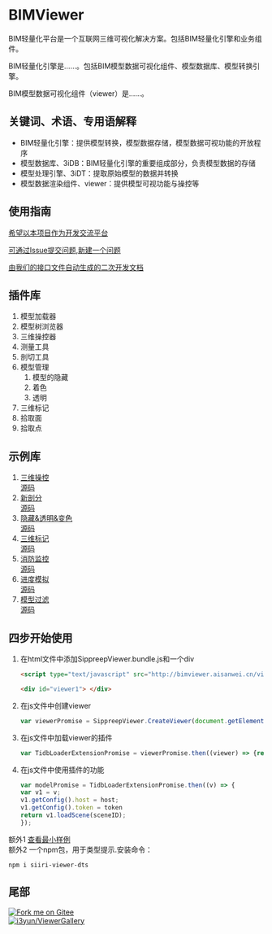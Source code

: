 # BIMViewer

BIM轻量化平台是一个互联网三维可视化解决方案。包括BIM轻量化引擎和业务组件。

BIM轻量化引擎是……。包括BIM模型数据可视化组件、模型数据库、模型转换引擎。

BIM模型数据可视化组件（viewer）是……。

## 关键词、术语、专用语解释

- BIM轻量化引擎：提供模型转换，模型数据存储，模型数据可视功能的开放程序
- 模型数据库、3iDB：BIM轻量化引擎的重要组成部分，负责模型数据的存储
- 模型处理引擎、3iDT：提取原始模型的数据并转换
- 模型数据渲染组件、viewer：提供模型可视功能与操控等

## 使用指南

[希望以本项目作为开发交流平台](https://gitee.com/i3yun/ViewerGallery)

[可通过Issue提交问题](https://gitee.com/i3yun/ViewerGallery/issues),[新建一个问题](https://gitee.com/i3yun/ViewerGallery/issues/new)

[由我们的接口文件自动生成的二次开发文档](http://bimviewer.aisanwei.cn/docs/)

## 插件库

1. 模型加载器
2. 模型树浏览器
3. 三维操控器
4. 测量工具
5. 剖切工具
6. 模型管理
   1. 模型的隐藏
   2. 着色
   3. 透明
7. 三维标记
8. 拾取面
9. 拾取点

## 示例库

1. [三维操控](http://i3yun.gitee.io/viewergallery/src/EEPTool/index.html)  
    [源码](./src/EEPTool)
2. [新剖分](http://i3yun.gitee.io/viewergallery/src/NewSectionDemo/index.html)  
    [源码](./src/NewSectionDemo)  
3. [隐藏&透明&变色](http://i3yun.gitee.io/viewergallery/src/Visible&Transparent/index.html)  
    [源码](./src/Visible&Transparent)
4. [三维标记](http://i3yun.gitee.io/viewergallery/src/MarkupDemo/index.html)  
    [源码](./src/MarkupDemo)
5. [消防监控](http://i3yun.gitee.io/viewergallery/src/Temprature/index.html)  
    [源码](./src/Temprature)  
6. [进度模拟](http://i3yun.gitee.io/viewergallery/src/ConstructionProgress/index.html)  
    [源码](./src/ConstructionProgress)
7. [模型过滤](http://i3yun.gitee.io/viewergallery/src/ModelFilterDemo/index.html)  
    [源码](./src/ModelFilterDemo)

## 四步开始使用

1. 在html文件中添加SippreepViewer.bundle.js和一个div

    ``` html
    <script type="text/javascript" src="http://bimviewer.aisanwei.cn/viewer/SippreepViewer.bundle.js"></script>
    ```

    ``` html
    <div id="viewer1"> </div>
    ```

2. 在js文件中创建viewer

    ```js
    var viewerPromise = SippreepViewer.CreateViewer(document.getElementById("viewer1"));
    ```

3. 在js文件中加载viewer的插件

    ```js
    var TidbLoaderExtensionPromise = viewerPromise.then((viewer) => {return viewer.loadExtension("Sippreep.Extensions.TidbLoader.TidbLoaderExtension");});
    ```

4. 在js文件中使用插件的功能

    ```js
    var modelPromise = TidbLoaderExtensionPromise.then((v) => {
    var v1 = v;
    v1.getConfig().host = host;
    v1.getConfig().token = token
    return v1.loadScene(sceneID);
    });
    ```

额外1 [查看最小样例](./src/MinimumSample)  
额外2 一个npm包，用于类型提示.安装命令：  
```npm
npm i siiri-viewer-dts
```

## 尾部
[![Fork me on Gitee](https://gitee.com/i3yun/ViewerGallery/widgets/widget_6.svg?color=76cf6e)](https://gitee.com/i3yun/ViewerGallery)  
[![i3yun/ViewerGallery](https://gitee.com/i3yun/ViewerGallery/widgets/widget_card.svg?colors=4183c4,ffffff,ffffff,e3e9ed,666666,9b9b9b)](https://gitee.com/i3yun/ViewerGallery)  